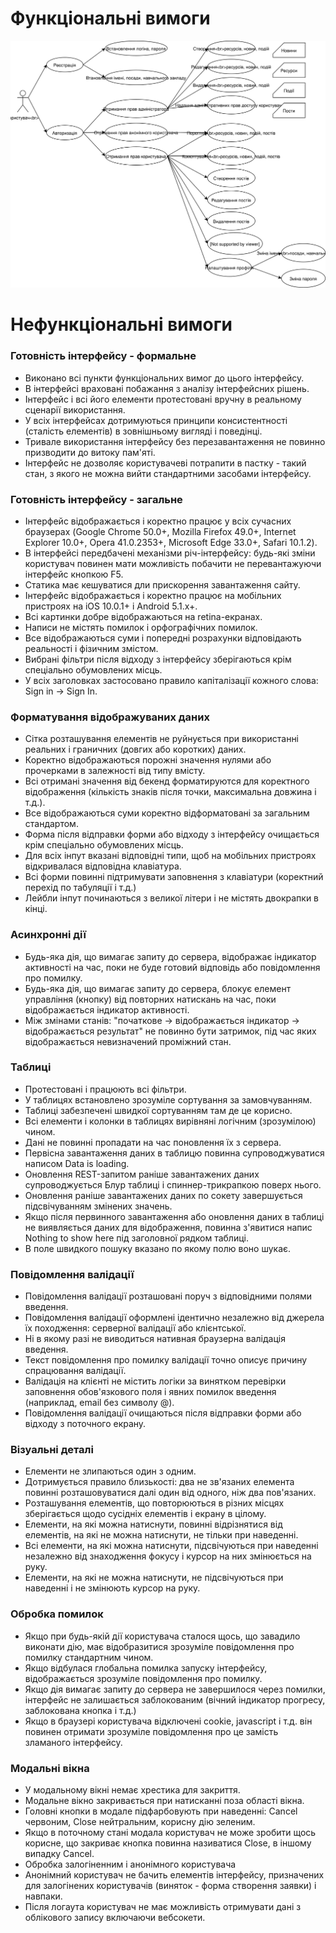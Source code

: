 # Функціональні вимоги

![Функціональні вимоги](Лаб2.svg)

# Нефункціональні вимоги

### Готовність інтерфейсу - формальне

- Виконано всі пункти функціональних вимог до цього інтерфейсу.
- В інтерфейсі враховані побажання з аналізу інтерфейсних рішень.
- Інтерфейс і всі його елементи протестовані вручну в реальному сценарії використання.
- У всіх інтерфейсах дотримуються принципи консистентності (сталість елементів) в зовнішньому вигляді і поведінці.
- Тривале використання інтерфейсу без перезавантаження не повинно призводити до витоку пам'яті.
- Інтерфейс не дозволяє користувачеві потрапити в пастку - такий стан, з якого не можна вийти стандартними засобами інтерфейсу.

### Готовність інтерфейсу - загальне

- Інтерфейс відображається і коректно працює у всіх сучасних браузерах (Google Chrome 50.0+, Mozilla Firefox 49.0+, Internet Explorer 10.0+, Opera 41.0.2353+, Microsoft Edge 33.0+, Safari 10.1.2).
- В інтерфейсі передбачені механізми річ-інтерфейсу: будь-які зміни користувач повинен мати можливість побачити не перевантажуючи інтерфейс кнопкою F5.
- Статика має кешуватися дли прискорення завантаження сайту.
- Інтерфейс відображається і коректно працює на мобільних пристроях на iOS 10.0.1+ і Android 5.1.х+.
- Всі картинки добре відображаються на retina-екранах.
- Написи не містять помилок і орфографічних помилок.
- Все відображаються суми і попередні розрахунки відповідають реальності і фізичним змістом.
- Вибрані фільтри після відходу з інтерфейсу зберігаються крім спеціально обумовлених місць.
- У всіх заголовках застосовано правило капіталізації кожного слова: Sign in -> Sign In.

### Форматування відображуваних даних

- Сітка розташування елементів не руйнується при використанні реальних і граничних (довгих або коротких) даних.
- Коректно відображаються порожні значення нулями або прочерками в залежності від типу вмісту.
- Всі отримані значення від бекенд форматируются для коректного відображення (кількість знаків після точки, максимальна довжина і т.д.).
- Все відображаються суми коректно відформатовані за загальним стандартом.
- Форма після відправки форми або відходу з інтерфейсу очищається крім спеціально обумовлених місць.
- Для всіх інпут вказані відповідні типи, щоб на мобільних пристроях відкривалася відповідна клавіатура.
- Всі форми повинні підтримувати заповнення з клавіатури (коректний перехід по табуляції і т.д.)
- Лейбли інпут починаються з великої літери і не містять двокрапки в кінці.

### Асинхронні дії

- Будь-яка дія, що вимагає запиту до сервера, відображає індикатор активності на час, поки не буде готовий відповідь або повідомлення про помилку.
- Будь-яка дія, що вимагає запиту до сервера, блокує елемент управління (кнопку) від повторних натискань на час, поки відображається індикатор активності.
- Між змінами станів: "початкове -> відображається індикатор -> відображається результат" не повинно бути затримок, під час яких відображається невизначений проміжний стан.

### Таблиці

- Протестовані і працюють всі фільтри.
- У таблицях встановлено зрозуміле сортування за замовчуванням.
- Таблиці забезпечені швидкої сортуванням там де це корисно.
- Всі елементи і колонки в таблицях вирівняні логічним (зрозумілою) чином.
- Дані не повинні пропадати на час поновлення їх з сервера.
- Первісна завантаження даних в таблицю повинна супроводжуватися написом Data is loading.
- Оновлення REST-запитом раніше завантажених даних супроводжується Блур таблиці і спиннер-трикрапкою поверх нього.
- Оновлення раніше завантажених даних по сокету завершується підсвічуванням змінених значень.
- Якщо після первинного завантаження або оновлення даних в таблиці не виявляється даних для відображення, повинна з'явитися напис Nothing to show here під заголовної рядком таблиці.
- В поле швидкого пошуку вказано по якому полю воно шукає.

### Повідомлення валідації

- Повідомлення валідації розташовані поруч з відповідними полями введення.
- Повідомлення валідації оформлені ідентично незалежно від джерела їх походження: серверної валідації або клієнтської.
- Ні в якому разі не виводиться нативная браузерна валідація введення.
- Текст повідомлення про помилку валідації точно описує причину спрацювання валідації.
- Валідація на клієнті не містить логіки за винятком перевірки заповнення обов'язкового поля і явних помилок введення (наприклад, email без символу @).
- Повідомлення валідації очищаються після відправки форми або відходу з поточного екрану.

### Візуальні деталі

- Елементи не злипаються один з одним.
- Дотримується правило близькості: два не зв'язаних елемента повинні розташовуватися далі один від одного, ніж два пов'язаних.
- Розташування елементів, що повторюються в різних місцях зберігається щодо сусідніх елементів і екрану в цілому.
- Елементи, на які можна натиснути, повинні відрізнятися від елементів, на які не можна натиснути, не тільки при наведенні.
- Всі елементи, на які можна натиснути, підсвічуються при наведенні незалежно від знаходження фокусу і курсор на них змінюється на руку.
- Елементи, на які не можна натиснути, не підсвічуються при наведенні і не змінюють курсор на руку.

### Обробка помилок

- Якщо при будь-якій дії користувача сталося щось, що завадило виконати дію, має відобразитися зрозуміле повідомлення про помилку стандартним чином.
- Якщо відбулася глобальна помилка запуску інтерфейсу, відображається зрозуміле повідомлення про помилку.
- Якщо дія вимагає запиту до сервера не завершилося через помилки, інтерфейс не залишається заблокованим (вічний індикатор прогресу, заблокована кнопка і т.д.)
- Якщо в браузері користувача відключені cookie, javascript і т.д. він повинен отримати зрозуміле повідомлення про це замість зламаного інтерфейсу.

### Модальні вікна

- У модальному вікні немає хрестика для закриття.
- Модальне вікно закривається при натисканні поза області вікна.
- Головні кнопки в модале підфарбовують при наведенні: Cancel червоним, Close нейтральним, корисну дію зеленим.
- Якщо в поточному стані модала користувач не може зробити щось корисне, що закриває кнопка повинна називатися Close, в іншому випадку Cancel.
- Обробка залогіненним і анонімного користувача
- Анонімний користувач не бачить елементів інтерфейсу, призначених для залогінених користувачів (виняток - форма створення заявки) і навпаки.
- Після логаута користувач не має можливість отримувати дані з облікового запису включаючи вебсокети.
